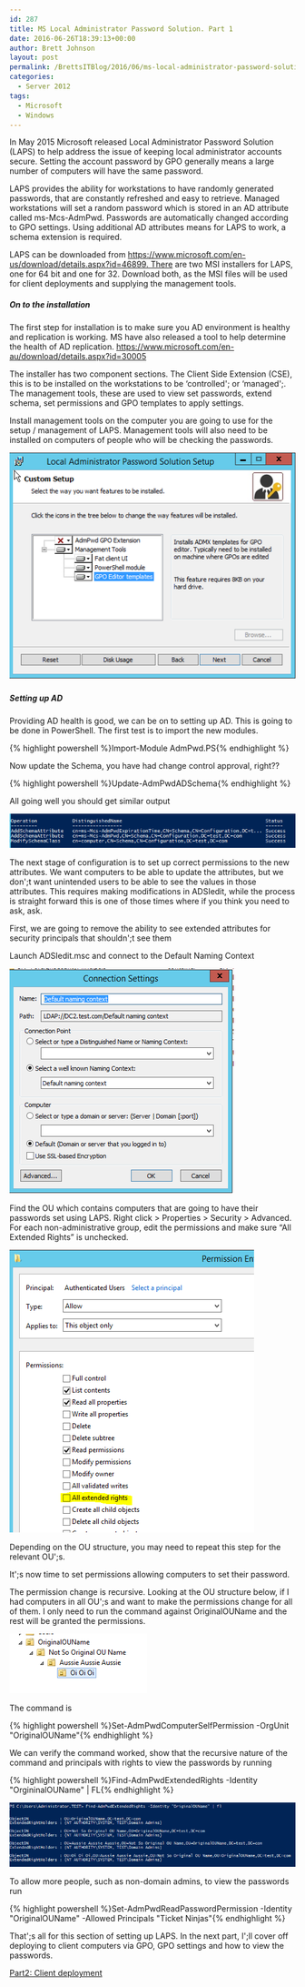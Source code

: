 ```yaml
---
id: 287
title: MS Local Administrator Password Solution. Part 1
date: 2016-06-26T18:39:13+00:00
author: Brett Johnson
layout: post
permalink: /BrettsITBlog/2016/06/ms-local-administrator-password-solution-part-1/
categories:
  - Server 2012
tags:
  - Microsoft
  - Windows
---
```

In May 2015 Microsoft released Local Administrator Password Solution (LAPS) to help address the issue of keeping local administrator accounts secure. Setting the account password by GPO generally means a large number of computers will have the same password.

LAPS provides the ability for workstations to have randomly generated passwords, that are constantly refreshed and easy to retrieve. Managed workstations will set a random password which is stored in an AD attribute called ms-Mcs-AdmPwd. Passwords are automatically changed according to GPO settings. Using additional AD attributes means for LAPS to work, a schema extension is required.

LAPS can be downloaded from https://www.microsoft.com/en-us/download/details.aspx?id=46899. There are two MSI installers for LAPS, one for 64 bit and one for 32. Download both, as the MSI files will be used for client deployments and supplying the management tools.

##### On to the installation

The first step for installation is to make sure you AD environment is healthy and replication is working. MS have also released a tool to help determine the health of AD replication. https://www.microsoft.com/en-au/download/details.aspx?id=30005

The installer has two component sections. The Client Side Extension (CSE), this is to be installed on the workstations to be &#8216;controlled'; or &#8216;managed';. The management tools, these are used to view set passwords, extend schema, set permissions and GPO templates to apply settings.

Install management tools on the computer you are going to use for the setup / management of LAPS. Management tools will also need to be installed on computers of people who will be checking the passwords.

[![LAPS Mgt](/assets/images/2016/06/MGMT-Selection.png)]({{site.url}}/assets/images/2016/06/MGMT-Selection.png)

##### Setting up AD

Providing AD health is good, we can be on to setting up AD. This is going to be done in PowerShell. The first test is to import the new modules.

{% highlight powershell %}Import-Module AdmPwd.PS{% endhighlight %}

Now update the Schema, you have had change control approval, right??

{% highlight powershell %}Update-AdmPwdADSchema{% endhighlight %}

All going well you should get similar output

[![AD Schema](/assets/images/2016/06/Update-AdmSchema-Output.png)]({{site.url}}/assets/images/2016/06/Update-AdmSchema-Output.png)

The next stage of configuration is to set up correct permissions to the new attributes. We want computers to be able to update the attributes, but we don';t want unintended users to be able to see the values in those attributes. This requires making modifications in ADSIedit, while the process is straight forward this is one of those times where if you think you need to ask, ask.

First, we are going to remove the ability to see extended attributes for security principals that shouldn';t see them

Launch ADSIedit.msc and connect to the Default Naming Context

[![ADSI Edit](/assets/images/2016/06/ADSIedit-Connecto.png)]({{site.url}}/assets/images/2016/06/ADSIedit-Connecto.png)

Find the OU which contains computers that are going to have their passwords set using LAPS. Right click > Properties > Security > Advanced. For each non-administrative group, edit the permissions and make sure &#8220;All Extended Rights&#8221; is unchecked.

[![Group Rights](/assets/images/2016/06/GroupRights.png)]({{site.url}}/assets/images/2016/06/GroupRights.png)

Depending on the OU structure, you may need to repeat this step for the relevant OU';s.

It';s now time to set permissions allowing computers to set their password.

The permission change is recursive. Looking at the OU structure below, if I had computers in all OU';s and want to make the permissions change for all of them. I only need to run the command against OriginalOUName and the rest will be granted the permissions.

[![OU Structure](/assets/images/2016/06/OU-structure.png)]({{site.url}}/assets/images/2016/06/OU-structure.png)

The command is

{% highlight powershell %}Set-AdmPwdComputerSelfPermission -OrgUnit "OriginalOUName"{% endhighlight %}

We can verify the command worked, show that the recursive nature of the command and principals with rights to view the passwords by running

{% highlight powershell %}Find-AdmPwdExtendedRights -Identity "OrgininalOUName" | FL{% endhighlight %}

[![Extended Rights](/assets/images/2016/06/AdmPwd-Extended-rights.png)]({{site.url}}/assets/images/2016/06/AdmPwd-Extended-rights.png)

To allow more people, such as non-domain admins, to view the passwords run

{% highlight powershell %}Set-AdmPwdReadPasswordPermission -Identity "OriginalOUName" -Allowed Principals "Ticket Ninjas"{% endhighlight %}

That';s all for this section of setting up LAPS. In the next part, I';ll cover off deploying to client computers via GPO, GPO settings and how to view the passwords.

[Part2: Client deployment](https://sdbrett.com/BrettsITBlog/2016/08/ms-local-administrator-password-solution-part-2/)